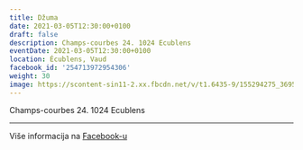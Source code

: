 ```yaml
---
title: Džuma
date: 2021-03-05T12:30:00+0100
draft: false
description: Champs-courbes 24. 1024 Ecublens
eventDate: 2021-03-05T12:30:00+0100
location: Écublens, Vaud
facebook_id: '254713972954306'
weight: 30
image: https://scontent-sin11-2.xx.fbcdn.net/v/t1.6435-9/155294275_3695079563921169_4909597834044538694_n.jpg?_nc_cat=101&ccb=1-7&_nc_sid=9e60e4&_nc_ohc=Vxst1iEgpLkQ7kNvwHoiEe_&_nc_oc=AdmP_7meha2PWgiWYu5I60Caqfv0xA9tuz2peSqYy9QSk8tm7zTqGq_YNmTY_1sEn58&_nc_zt=23&_nc_ht=scontent-sin11-2.xx&edm=ABTKTjYEAAAA&_nc_gid=_mepJDxp3zCY3RoZDHbckA&oh=00_Afb25XQltcKJi0CgAsHYJmmsSCLCivbJdweYDCbg1KsPvw&oe=68E075DB
---
```


Champs-courbes 24. 1024 Ecublens

---

Više informacija na [Facebook-u](https://facebook.com/events/254713972954306)